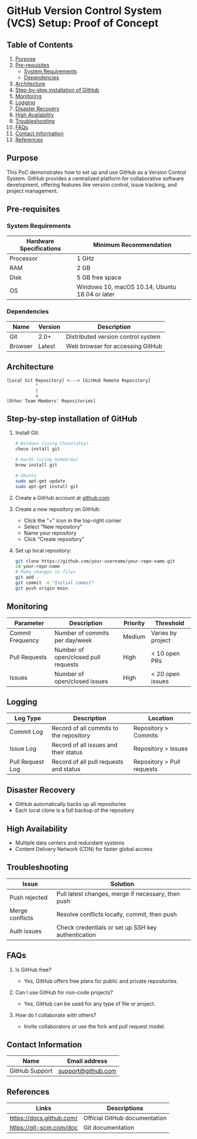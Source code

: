 # GitHub Version Control System (VCS) Setup: Proof of Concept

## Table of Contents
1. [Purpose](#purpose)
2. [Pre-requisites](#pre-requisites)
   - [System Requirements](#system-requirements)
   - [Dependencies](#dependencies)
3. [Architecture](#architecture)
4. [Step-by-step installation of GitHub](#step-by-step-installation-of-github)
5. [Monitoring](#monitoring)
6. [Logging](#logging)
7. [Disaster Recovery](#disaster-recovery)
8. [High Availability](#high-availability)
9. [Troubleshooting](#troubleshooting)
10. [FAQs](#faqs)
11. [Contact Information](#contact-information)
12. [References](#references)

## Purpose
This PoC demonstrates how to set up and use GitHub as a Version Control System. GitHub provides a centralized platform for collaborative software development, offering features like version control, issue tracking, and project management.

## Pre-requisites

### System Requirements

| Hardware Specifications | Minimum Recommendation |
|-------------------------|------------------------|
| Processor               | 1 GHz                  |
| RAM                     | 2 GB                   |
| Disk                    | 5 GB free space        |
| OS                      | Windows 10, macOS 10.14, Ubuntu 18.04 or later |

### Dependencies

| Name    | Version | Description |
|---------|---------|-------------|
| Git     | 2.0+    | Distributed version control system |
| Browser | Latest  | Web browser for accessing GitHub |

## Architecture
```
[Local Git Repository] <---> [GitHub Remote Repository]
           ^
           |
           v
[Other Team Members' Repositories]
```

## Step-by-step installation of GitHub

1. Install Git:
   ```bash
   # Windows (using Chocolatey)
   choco install git

   # macOS (using Homebrew)
   brew install git

   # Ubuntu
   sudo apt-get update
   sudo apt-get install git
   ```

2. Create a GitHub account at [github.com](https://github.com)

3. Create a new repository on GitHub:
   - Click the "+" icon in the top-right corner
   - Select "New repository"
   - Name your repository
   - Click "Create repository"

4. Set up local repository:
   ```bash
   git clone https://github.com/your-username/your-repo-name.git
   cd your-repo-name
   # Make changes to files
   git add .
   git commit -m "Initial commit"
   git push origin main
   ```

## Monitoring

| Parameter       | Description                            | Priority | Threshold        |
|-----------------|----------------------------------------|----------|------------------|
| Commit Frequency| Number of commits per day/week         | Medium   | Varies by project|
| Pull Requests   | Number of open/closed pull requests    | High     | < 10 open PRs    |
| Issues          | Number of open/closed issues           | High     | < 20 open issues |

## Logging

| Log Type        | Description                            | Location                     |
|-----------------|----------------------------------------|------------------------------|
| Commit Log      | Record of all commits to the repository| Repository > Commits         |
| Issue Log       | Record of all issues and their status  | Repository > Issues          |
| Pull Request Log| Record of all pull requests and status | Repository > Pull requests   |

## Disaster Recovery
- GitHub automatically backs up all repositories
- Each local clone is a full backup of the repository

## High Availability
- Multiple data centers and redundant systems
- Content Delivery Network (CDN) for faster global access

## Troubleshooting

| Issue            | Solution                                           |
|------------------|----------------------------------------------------|
| Push rejected    | Pull latest changes, merge if necessary, then push |
| Merge conflicts  | Resolve conflicts locally, commit, then push       |
| Auth issues      | Check credentials or set up SSH key authentication |

## FAQs
1. Is GitHub free?
   - Yes, GitHub offers free plans for public and private repositories.

2. Can I use GitHub for non-code projects?
   - Yes, GitHub can be used for any type of file or project.

3. How do I collaborate with others?
   - Invite collaborators or use the fork and pull request model.

## Contact Information

| Name            | Email address     |
|-----------------|-------------------|
| GitHub Support  | support@github.com|

## References

| Links                     | Descriptions                     |
|---------------------------|----------------------------------|
| https://docs.github.com/  | Official GitHub documentation    |
| https://git-scm.com/doc   | Git documentation                |
